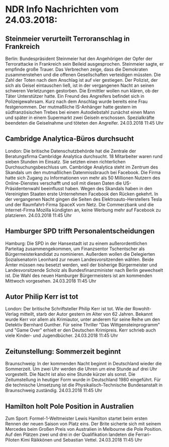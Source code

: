 # NDR Info Nachrichten vom 24.03.2018:


## Steinmeier verurteilt Terroranschlag in Frankreich
Berlin: Bundespräsident Steinmeier hat den Angehörigen der Opfer der Terrorattacke in Frankreich sein Beileid ausgesprochen. Steinmeier sagte, er empfinde große Trauer. Das Verbrechen zeige, dass die Demokraten zusammenstehen und die offenen Gesellschaften verteidigen müssten. Die Zahl der Toten nach dem Anschlag ist auf vier gestiegen. Der Polizist, der sich als Geisel eintauschen ließ, ist in der vergangenen Nacht an seinen schweren Verletzungen gestorben. Die Ermittler wollen nun klären, ob der Täter Unterstützer hatte. Ein Freund des Angreifers befindet sich in Polizeigewahrsam. Kurz nach dem Anschlag wurde bereits eine Frau festgenommen. Der mutmaßliche IS-Anhänger hatte gestern im südfranzösischen Trebes bei einem Autodiebstahl zunächst einen Mann und später in einem Supermarkt zwei Geiseln erschossen. Spezialkräfte beendeten die Geiselnahme und töteten den Angreifer. 24.03.2018 11:45 Uhr 

## Cambridge Analytica-Büros durchsucht
London: Die britische Datenschutzbehörde hat die Zentrale der Beratungsfirma Cambridge Analytica durchsucht. 18 Mitarbeiter waren rund sieben Stunden im Einsatz. Sie setzten einen richterlichen Durchsuchungsbeschluss um. Cambridge Analytica steht im Zentrum des Skandals um den mutmaßlichen Datenmissbrauch bei Facebook. Die Firma hatte sich Zugang zu Informationen von mehr als 50 Millionen Nutzern des Online-Dienstes verschafft und soll mit diesen Daten die US-Präsidentenwahl beeinflusst haben. Wegen des Skandals haben in den Vereinigten Staaten erste Unternehmen Facebook den Rücken gekehrt. In der vergangenen Nacht gingen die Seiten des Elektroauto-Herstellers Tesla und der Raumfahrt-Firma SpaceX vom Netz. Die Commerzbank und die Internet-Firma Mozilla kündigten an, keine Werbung mehr auf Facebook zu platzieren. 24.03.2018 11:45 Uhr 

## Hamburger SPD trifft Personalentscheidungen
Hamburg: Die SPD in der Hansestadt ist zu einem außerordentlichen Parteitag zusammengekommen, um Finanzsentor Tschentscher als Bürgermeisterkandidat zu nominieren. Außerdem wollen die Delegierten Sozialsenatorin Leonhard zur neuen Landesvorsitzenden wählen. Beide Ämter müssen neu besetzt werden, weil der bisherige Bürgermeister und Landesvorsitzende Scholz als Bundesfinanzminister nach Berlin gewechselt ist. Die Wahl des neuen Hamburger Bürgermeisters ist am kommenden Mittwoch vorgesehen. 24.03.2018 11:45 Uhr 

## Autor Philip Kerr ist tot
London: Der britische Schriftsteller Philip Kerr ist tot. Wie der Rowohlt-Verlag mitteilt, starb der Autor gestern im Alter von 62 Jahren. Bekannt wurde Kerr vor allem als Krimiautor, unter anderem für seine Reihe um den Detektiv Bernhard Gunther. Für seine Thriller "Das Wittgensteinprogramm" und "Game Over" erhielt er den Deutschen Krimipreis. Kerr schrieb auch viele Kinder- und Jugendbücher. 24.03.2018 11:45 Uhr 

## Zeitunstellung: Sommerzeit beginnt
Braunschweig: In der kommenden Nacht beginnt in Deutschland wieder die Sommerzeit. Um zwei Uhr werden die Uhren um eine Stunde auf drei Uhr vorgestellt. Die Nacht ist also eine Stunde kürzer als sonst. Die Zeitumstellung in heutiger Form wurde in Deutschland 1980 eingeführt. Für die technische Umsetzung ist die Physikalisch-Technische Bundesanstalt in Braunschweig zuständig. 24.03.2018 11:45 Uhr 

## Hamilton holt Pole Position in Australien
Zum Sport: Formel-1-Weltmeister Lewis Hamilton startet beim ersten Rennen der neuen Saison von Platz eins. Der Brite sicherte sich mit seinem Mercedes beim Großen Preis von Australien in Melbourne die Pole Position. Auf den Plätzen zwei und drei in der Qualifikation landeten die Ferrari-Piloten Kimi Räikkönen und Sebastian Vettel. 24.03.2018 11:45 Uhr 
